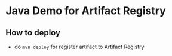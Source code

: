 # Java Demo for Artifact Registry
## How to deploy
 - do `mvn deploy` for register artifact to Artifact Registry
